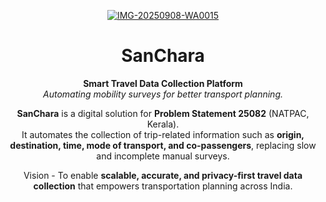 <!-- SanChara README.md -->

<p align="center">
<a href="https://sanchara.sreecharandesu.in"><img src="https://i.ibb.co/Kjt6TdNW/IMG-20250908-WA0015.jpg" alt="IMG-20250908-WA0015" border="0"></a>
<h1 align="center">SanChara</h1>

<p align="center">
  <strong>Smart Travel Data Collection Platform</strong><br/>
  <em>Automating mobility surveys for better transport planning.</em>
</p>

<div align="center">

**SanChara** is a digital solution for **Problem Statement 25082** (NATPAC, Kerala).  
It automates the collection of trip-related information such as **origin, destination, time, mode of transport, and co-passengers**, replacing slow and incomplete manual surveys.  

Vision - To enable **scalable, accurate, and privacy-first travel data collection** that empowers transportation planning across India.

</div>
